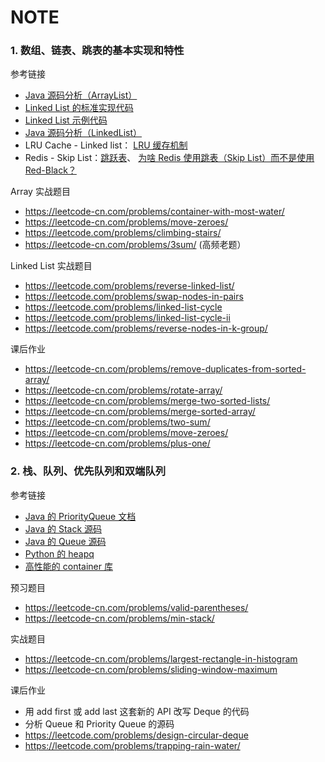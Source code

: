 # NOTE

### 1. 数组、链表、跳表的基本实现和特性
参考链接
- [Java 源码分析（ArrayList）](http://developer.classpath.org/doc/java/util/ArrayList-source.html)
- [Linked List 的标准实现代码](https://www.geeksforgeeks.org/implementing-a-linked-list-in-java-using-class/)
- [Linked List 示例代码](http://www.cs.cmu.edu/~adamchik/15-121/lectures/Linked%20Lists/code/LinkedList.java)
- [Java 源码分析（LinkedList）](http://developer.classpath.org/doc/java/util/LinkedList-source.html)
- LRU Cache - Linked list： [LRU 缓存机制](https://leetcode-cn.com/problems/lru-cache/)
- Redis - Skip List：[跳跃表](https://redisbook.readthedocs.io/en/latest/internal-datastruct/skiplist.html)、
[为啥 Redis 使用跳表（Skip List）而不是使用 Red-Black？](https://www.zhihu.com/question/20202931)
 
Array 实战题目
- https://leetcode-cn.com/problems/container-with-most-water/
- https://leetcode-cn.com/problems/move-zeroes/
- https://leetcode.com/problems/climbing-stairs/
- https://leetcode-cn.com/problems/3sum/ (高频老题）

Linked List 实战题目
- https://leetcode.com/problems/reverse-linked-list/
- https://leetcode.com/problems/swap-nodes-in-pairs
- https://leetcode.com/problems/linked-list-cycle
- https://leetcode.com/problems/linked-list-cycle-ii
- https://leetcode.com/problems/reverse-nodes-in-k-group/

课后作业
- https://leetcode-cn.com/problems/remove-duplicates-from-sorted-array/
- https://leetcode-cn.com/problems/rotate-array/
- https://leetcode-cn.com/problems/merge-two-sorted-lists/
- https://leetcode-cn.com/problems/merge-sorted-array/
- https://leetcode-cn.com/problems/two-sum/
- https://leetcode-cn.com/problems/move-zeroes/
- https://leetcode-cn.com/problems/plus-one/

### 2. 栈、队列、优先队列和双端队列
参考链接
- [Java 的 PriorityQueue 文档](https://docs.oracle.com/javase/10/docs/api/java/util/PriorityQueue.html)
- [Java 的 Stack 源码](http://developer.classpath.org/doc/java/util/Stack-source.html)
- [Java 的 Queue 源码](http://fuseyism.com/classpath/doc/java/util/Queue-source.html)
- [Python 的 heapq](https://docs.python.org/2/library/heapq.html)
- [高性能的 container 库](https://docs.python.org/2/library/collections.html)


预习题目
- https://leetcode-cn.com/problems/valid-parentheses/
- https://leetcode-cn.com/problems/min-stack/

实战题目
- https://leetcode-cn.com/problems/largest-rectangle-in-histogram
- https://leetcode-cn.com/problems/sliding-window-maximum

课后作业
- 用 add first 或 add last 这套新的 API 改写 Deque 的代码
- 分析 Queue 和 Priority Queue 的源码
- https://leetcode.com/problems/design-circular-deque
- https://leetcode.com/problems/trapping-rain-water/